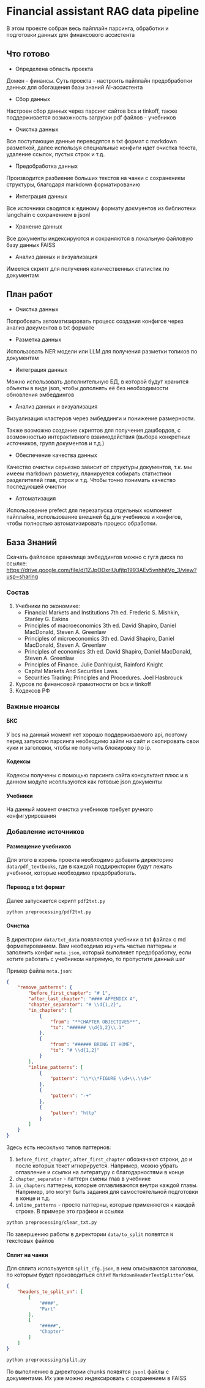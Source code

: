 # Financial assistant RAG data pipeline

В этом проекте собран весь пайплайн парсинга, обработки и подготовки данных для финансового ассистента

## Что готово
- Определена область проекта

Домен - финансы. Суть проекта - настроить пайплайн предобработки данных для обогащения базы знаний AI-ассистента 

- Сбор данных

Настроен сбор данных через парсинг сайтов bcs и tinkoff, также поддерживается возможность загрузки pdf файлов - учебников

- Очистка данных

Все поступающие данные переводятся в txt формат с markdown разметкой, далее используя специальные конфиги идет очистка текста, удаление ссылок, пустых строк и т.д.

- Предобработка данных

Производится разбиение больших текстов на чанки с сохранением структуры, благодаря markdown форматированию

- Интеграция данных

Все источники сводятся к единому формату докмуентов из библиотеки langchain с сохранением в jsonl

- Хранение данных

Все документы индексируются и сохраняются в локальную файловую базу данных FAISS

- Анализ данных и визуализация

Имеется скрипт для получения количественных статистик по документам

## План работ

- Очистка данных

Попробовать автоматизировать процесс создания конфигов через анализ документов в txt формате

- Разметка данных

Использовать NER модели или LLM для получения разметки топиков по документам

- Интеграция данных

Можно использовать дополнительную БД, в которой будут хранится объекты в виде json, чтобы дополнять её без необходимости обновления эмбеддингов

- Анализ данных и визуализация

Визуализация кластеров через эмбеддинги и понижение размерности.

Также возможно создание скриптов для получения дашбордов, с возможностью интерактивного взаимодействия (выбора конкретных источников, групп документов и т.д.)

- Обеспечение качества данных

Качество очистки серьезно зависит от структуры документов, т.к. мы имеем markdown разметку, планируется собирать статистики разделителей глав, строк и т.д. Чтобы точно понимать качество последующей очистки

- Автоматизация

Использование prefect для перезапуска отдельных компонент пайплайна, использование внешней бд для учебников и конфигов, чтобы полностью автоматизировать процесс обработки.

## База Знаний

Скачать файловое хранилище эмбеддингов можно с гугл диска по ссылке: https://drive.google.com/file/d/1ZJpODxrIUufjtp1993AEv5vnhhjtVp_3/view?usp=sharing

### Состав

1. Учебники по экономике:
    - Financial Markets and Institutions 7th ed. Frederic S. Mishkin, Stanley G. Eakins
    - Principles of macroeconomics 3th ed. David Shapiro, Daniel MacDonald, Steven A. Greenlaw
    - Principles of microeconomics 3th ed. David Shapiro, Daniel MacDonald, Steven A. Greenlaw
    - Principles of economics 3th ed. David Shapiro, Daniel MacDonald, Steven A. Greenlaw
    - Principles of Finance. Julie Danhlquist, Rainford Knight
    - Capital Markets And Securities Laws.
    - Securities Trading: Principles and Procedures. Joel Hasbrouck
2. Курсов по финансовой грамотности от bcs и tinkoff
3. Кодексов РФ

### Важные нюансы

#### БКС
У bcs на данный момент нет хорошо поддерживаемого api, поэтому перед запуском парсинга необходимо зайти на сайт и скопировать свои куки и заголовки, чтобы не получить блокировку по ip.

#### Кодексы
Кодексы получены с помощью парсинга сайта консультант плюс и в данном модуле исопльзуются как готовые json документы

#### Учебники
На данный момент очистка учебников требует ручного конфигурирования

### Добавление источников

#### Размещение учебников
Для этого в корень проекта необходимо добавить директорию `data/pdf_textbooks`, где в каждой поддиректории будут лежать учебники, которые необходимо предобработать.

#### Перевод в txt формат
Далее запускается скрипт `pdf2txt.py`

```bash
python preprocessing/pdf2txt.py
```

#### Очистка
В директории `data/txt_data` появляются учебники в txt файлах с md форматированием.
Вам необходимо изучить частые паттерны и заполнить конфиг `meta.json`, который выполняет предобработку,
если хотите работать с учебником напрямую, то пропустите данный шаг

Пример файла `meta.json`:
```json
{
    "remove_patterns": {
        "before_first_chapter": "# 1",
        "after_last_chapter": "#### APPENDIX A",
        "chapter_separator": "# \\d{1,2}",
        "in_chapters": [
            {
                "from": "**CHAPTER OBJECTIVES**",
                "to": "###### \\d{1,2}\\.1"
            },
            {
                "from": "###### BRING IT HOME",
                "to": "# \\d{1,2}"
            }
        ],
        "inline_patterns": [
            {
                "pattern": "\\*\\*FIGURE \\d+\\.\\d+"
            },
            {
                "pattern": "-+"
            },
            {
                "pattern": "http"
            }
        ]
    }
}
```
Здесь есть несоклько типов паттернов:
1. `before_first_chapter`, `after_first_chapter` обозначают строки, до и после которых текст игнорируется. Например, можно убрать оглавление и ссылки на литературу с благодарностями в конце
2. `chapter_separator` - паттерн смены глав в учебнике
3. `in_chapters` паттерны, которые отлавливаются внутри каждой главы. Например, это могут быть задания для самостоятельной подготовки в конце и т.д.
4. `inline_patterns` - просто паттерны, которые применяются к каждой строке. В примере это графики и ссылки

```bash
python preprocessing/clear_txt.py
```

По завершению работы в директории `data/to_split` появятся `N` текстовых файлов

#### Сплит на чанки

Для сплита используется `split_cfg.json`, в нем описываются заголовки, по которым будет производиться сплит `MarkdownHeaderTextSplitter`'ом.

```json
{
    "headers_to_split_on": [
        [
            "####",
            "Part"
        ],
        [
            "#####",
            "Chapter"
        ]
    ]
}
```

```bash
python preprocessing/split.py
```

По выполнению в директории chunks появятся `jsonl` файлы с документами. Их уже можно индексировать с сохранением в FAISS
